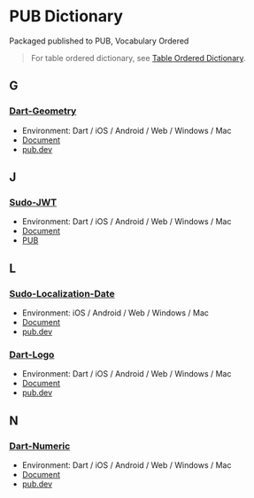 # PUB Dictionary

Packaged published to PUB, Vocabulary Ordered

> For table ordered dictionary, see [Table Ordered Dictionary](./table).

## G

### [Dart-Geometry](//github.com/SudoDotDog/Dart-Geometry)

-   Environment: Dart / iOS / Android / Web / Windows / Mac
-   [Document](//dart-geometry.sudo.dog)
-   [pub.dev](//pub.dev/packages/coordinate)

## J

### [Sudo-JWT](//github.com/SudoDotDog/Sudo-JWT)

-   Environment: Dart / iOS / Android / Web / Windows / Mac
-   [Document](//sudo-jwt.sudo.dog)
-   [PUB](//pub.dev/packages/sudo_jwt)

## L

### [Sudo-Localization-Date](//github.com/SudoDotDog/Sudo-Localization-Date)

-   Environment: iOS / Android / Web / Windows / Mac
-   [Document](//localization-date.sudo.dog)
-   [pub.dev](//pub.dev/packages/localization_date)

### [Dart-Logo](//github.com/SudoDotDog/Dart-Logo)

-   Environment: Dart / iOS / Android / Web / Windows / Mac
-   [Document](//dart-logo.sudo.dog)
-   [pub.dev](//pub.dev/packages/logo)

## N

### [Dart-Numeric](//github.com/SudoDotDog/Dart-Numeric)

-   Environment: Dart / iOS / Android / Web / Windows / Mac
-   [Document](//dart-numeric.sudo.dog)
-   [pub.dev](//pub.dev/packages/numeric)
